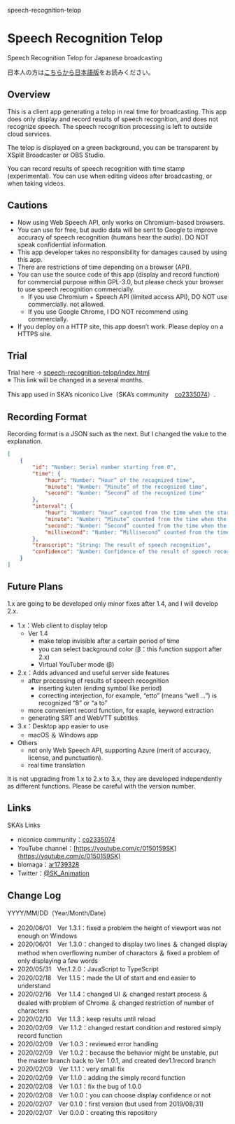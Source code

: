 speech-recognition-telop

# Speech Recognition Telop

Speech Recognition Telop for Japanese broadcasting

日本人の方は[こちらから日本語版](./README.md)をお読みください。


## Overview

This is a client app generating a telop in real time for broadcasting. This app does only display and record results of speech recognition, and does not recognize speech. The speech recognition processing is left to outside cloud services.

The telop is displayed on a green background, you can be transparent by XSplit Broadcaster or OBS Studio.

You can record results of speech recognition with time stamp (experimental). You can use when editing videos after broadcasting, or when taking videos.


## Cautions

- Now using Web Speech API, only works on Chromium-based browsers.
- You can use for free, but audio data will be sent to Google to improve accuracy of speech recognition (humans hear the audio). DO NOT speak confidential information.
- This app developer takes no responsibility for damages caused by using this app.
- There are restrictions of time depending on a browser (API).
- You can use the source code of this app (display and record function) for commercial purpose within GPL-3.0, but please check your browser to use speech recognition commercially.
	- If you use Chromium + Speech API (limited access API), DO NOT use commercially. not allowed.
	- If you use Google Chrome, I DO NOT recommend using commercially.
- If you deploy on a HTTP site, this app doesn’t work. Please deploy on a HTTPS site.


## Trial

Trial here → [speech-recognition-telop/index.html](https://skasapp.github.io/speech-recognition-telop/index.html)  
※ This link will be changed in a several months.

This app used in SKA’s niconico Live（SKA’s community　[co2335074](https://com.nicovideo.jp/community/co2335074)）.


## Recording Format

Recording format is a JSON such as the next. But I changed the value to the explanation.

```JSON
[
	{
		"id": "Number: Serial number starting from 0",
		"time": {
			"hour": "Number: “Hour” of the recognized time",
			"minute": "Number: “Minute” of the recognized time",
			"second": "Number: “Second” of the recognized time"
		},
		"interval": {
			"hour": "Number: “Hour” counted from the time when the start button was clicked",
			"minute": "Number: “Minute” counted from the time when the start button was clicked",
			"second": "Number: “Second” counted from the time when the start button was clicked",
			"millisecond": "Number: “Millisecond” counted from the time when the start button was clicked"
		},
		"transcript": "String: The result of speech recognition",
		"confidence": "Number: Confidence of the result of speech recognition"
	}
]

```


## Future Plans

1.x are going to be developed only minor fixes after 1.4, and I will develop 2.x.

- 1.x：Web client to display telop
	- Ver 1.4
		- make telop invisible after a certain period of time
		- you can select background color (β：this function support after 2.x)
		- Virtual YouTuber mode (β)
- 2.x：Adds advanced and useful server side features
	- after processing of results of speech recognition
		- inserting kuten (ending symbol like period)
		- correcting interjection, for example, “etto” (means “well …”) is recognized “8” or “a to”
	- more convenient record function, for exaple, keyword extraction
	- generating SRT and WebVTT subtitles
- 3.x：Desktop app easier to use
	- macOS ＆ Windows app
- Others
	- not only Web Speech API, supporting Azure (merit of accuracy, license, and punctuation).
	- real time translation

It is not upgrading from 1.x to 2.x to 3.x, they are developed independently as different functions. Please be careful with the version number.


## Links

SKA’s Links

- niconico community：[co2335074](https://com.nicovideo.jp/community/co2335074)
- YouTube channel：[https://youtube.com/c/0150159SK](https://youtube.com/c/0150159SK)
- blomaga：[ar1739328](https://ch.nicovideo.jp/skas-web/blomaga/ar1739328)
- Twitter：[@SK_Animation](https://twitter.com/SK_Animation)


## Change Log

YYYY/MM/DD（Year/Month/Date）

- 2020/06/01　Ver 1.3.1：fixed a problem the height of viewport was not enough on Windows
- 2020/06/01　Ver 1.3.0：changed to display two lines ＆ changed display method when overflowing number of charactors ＆ fixed a problem of only displaying a few words
- 2020/05/31　Ver.1.2.0：JavaScript to TypeScript
- 2020/02/18　Ver 1.1.5：made the UI of start and end easier to understand
- 2020/02/16　Ver 1.1.4：changed UI ＆ changed restart process ＆ dealed with problem of Chrome ＆ changed restriction of number of characters
- 2020/02/10　Ver 1.1.3：keep results until reload
- 2020/02/09　Ver 1.1.2：changed restart condition and restored simply record function
- 2020/02/09　Ver 1.0.3：reviewed error handling
- 2020/02/09　Ver 1.0.2：because the behavior might be unstable, put the master branch back to Ver 1.0.1, and created dev1.1record branch
- 2020/02/09　Ver 1.1.1：very small fix
- 2020/02/09　Ver 1.1.0：adding the simply record function
- 2020/02/08　Ver 1.0.1：fix the bug of 1.0.0
- 2020/02/08　Ver 1.0.0：you can choose display confidence or not
- 2020/02/07　Ver 0.1.0：first version (but used from 2019/08/31)
- 2020/02/07　Ver 0.0.0：creating this repository
